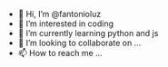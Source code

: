 - 👋 Hi, I’m @fantonioluz
- 👀 I’m interested in coding
- 🌱 I’m currently learning python and js
- 💞️ I’m looking to collaborate on ...
- 📫 How to reach me ...

<!---
fantonioluz/fantonioluz is a ✨ special ✨ repository because its `README.md` (this file) appears on your GitHub profile.
You can click the Preview link to take a look at your changes.
--->
